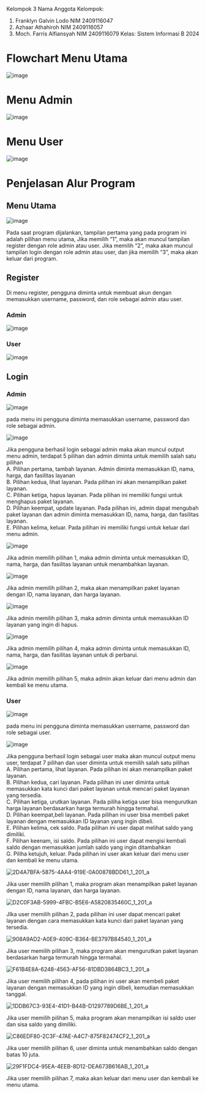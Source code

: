 Kelompok 3 Nama Anggota Kelompok:
1. Franklyn Galvin Lodo NIM 2409116047
2. Azhaar Athahiroh NIM 2409116057
3. Moch. Farris Alfiansyah NIM 2409116079
Kelas: Sistem Informasi B 2024
# Flowchart Menu Utama
![image](https://github.com/user-attachments/assets/236264da-1630-4a01-bd4b-5813b3c7850c)
# Menu Admin
![image](https://github.com/user-attachments/assets/7eba78c8-ace6-4368-81ce-895cca458de5)
# Menu User
![image](https://github.com/user-attachments/assets/4a4f609f-0bbc-4808-975e-75a97c0d988d)
# Penjelasan Alur Program

## Menu Utama
![image](https://github.com/user-attachments/assets/b58070f9-eba5-4421-9994-e7f2172dd6ce)

Pada saat program dijalankan, tampilan pertama yang pada program ini adalah pilihan menu utama, Jika memilih “1”, maka akan muncul tampilan register dengan role admin atau user. Jika memilih “2”, maka akan muncul tampilan login dengan role admin atau user, dan jika memilih “3”, maka akan keluar dari program.


## Register

Di menu register, pengguna diminta untuk membuat akun dengan memasukkan username, password, dan role sebagai admin atau user.

### Admin

![image](https://github.com/user-attachments/assets/00852dd0-43f6-4c35-ad9b-7f2b765a8d61)

### User

![image](https://github.com/user-attachments/assets/238736a0-ecd7-4848-890b-5086eb489847)


## Login

### Admin

![image](https://github.com/user-attachments/assets/95db58de-d62f-453d-993a-3c8fabcb2a40)

pada menu ini pengguna diminta memasukkan username, password dan role sebagai admin.

![image](https://github.com/user-attachments/assets/a1187374-27b7-4520-b3c3-bb3c359c4400)

Jika pengguna berhasil login sebagai admin maka akan muncul output menu admin, terdapat 5 pilihan dan admin diminta untuk memilih salah satu pilihan</br>
A. Pilihan pertama, tambah layanan. Admin diminta memasukkan ID, nama, harga, dan fasilitas layanan</br>
B. Pilihan kedua, lihat layanan. Pada pilihan ini akan menampilkan paket layanan.</br>
C. Pilihan ketiga, hapus layanan. Pada pilihan ini memiliki fungsi untuk menghapus paket layanan.</br>
D. Pilihan keempat, update layanan. Pada pilihan ini, admin dapat mengubah paket layanan dan admin diminta memasukkan ID, nama, harga, dan fasilitas layanan.</br>
E. Pilihan kelima, keluar. Pada pilihan ini memiliki fungsi untuk keluar dari menu admin.</br>

![image](https://github.com/user-attachments/assets/c7991396-ec8c-4ab0-9b1e-8fea8c530127)

Jika admin memilih pilihan 1, maka admin diminta untuk memasukkan ID, nama, harga, dan fasilitas layanan untuk menambahkan layanan.

![image](https://github.com/user-attachments/assets/2774b817-c036-46e8-a6be-1c0b33e01886)

Jika admin memilih pilihan 2, maka akan menampilkan paket layanan dengan ID, nama layanan, dan harga layanan.

![image](https://github.com/user-attachments/assets/f2d4224e-ac27-493e-b80b-e8761daedc7a)

Jika admin memilih pilihan 3, maka admin diminta untuk memasukkan ID layanan yang ingin di hapus.

![image](https://github.com/user-attachments/assets/5d675f28-19eb-45cb-af42-5c4515e8e414)

Jika admin memilih pilihan 4, maka admin diminta untuk memasukkan ID, nama, harga, dan fasilitas layanan untuk di perbarui.

![image](https://github.com/user-attachments/assets/956d5b20-c51f-419c-ba2d-d1672e07b8e2)

Jika admin memilih pilihan 5, maka admin akan keluar dari menu admin dan kembali ke menu utama.

### User

![image](https://github.com/user-attachments/assets/293b7336-a857-4ec0-b29d-e235e17b61c6)

pada menu ini pengguna diminta memasukkan username, password dan role sebagai user.

![image](https://github.com/user-attachments/assets/3e49cb26-e276-455e-82d5-abd3e22a6cd7)

Jika pengguna berhasil login sebagai user maka akan muncul output menu user, terdapat 7 pilihan dan user diminta untuk memilih salah satu pilihan</br>
A. Pilihan pertama, lihat layanan. Pada pilihan ini akan menampilkan paket layanan.</br>
B. Pilihan kedua, cari layanan. Pada pilihan ini user diminta untuk memasukkan kata kunci dari paket layanan untuk mencari paket layanan yang tersedia.</br>
C. Pilihan ketiga, urutkan layanan. Pada piliha ketiga user bisa mengurutkan harga layanan berdasarkan harga termurah hingga termahal.</br>
D. Pilihan keempat,beli layanan. Pada pilihan ini user bisa membeli paket layanan dengan memasukkan ID layanan yang ingin dibeli.</br>
E. Pilihan kelima, cek saldo. Pada pilihan ini user dapat melihat saldo yang dimiliki.</br>
F. Pilihan keenam, isi saldo. Pada pilihan ini user dapat mengisi kembali saldo dengan memasukkan jumlah saldo yang ingin ditambahkan</br>
G. Piliha ketujuh, keluar. Pada pilihan ini user akan keluar dari menu user dan kembali ke menu utama.</br>

![2D4A7BFA-5875-4AA4-919E-0A00878BDD61_1_201_a](https://github.com/user-attachments/assets/c4c1f68b-68f3-4b04-bb7d-c14e6e2f20b2)

Jika user memilih pilihan 1, maka program akan menampilkan paket layanan dengan ID, nama layanan, dan harga layanan.

![D2C0F3AB-5999-4FBC-B5E6-A5820835460C_1_201_a](https://github.com/user-attachments/assets/210de679-98f0-4623-b30b-ad11c059dc11)

JIka user memilih pilihan 2, pada pilihan ini user dapat mencari paket layanan  dengan cara memasukkan kata kunci dari paket layanan yang tersedia.

![908A9AD2-A0E9-409C-B364-BE3797B84540_1_201_a](https://github.com/user-attachments/assets/795a6034-a310-4b2a-828e-ed3493ca2299)

Jika user memilih pilihan 3, maka program akan mengurutkan paket layanan berdasarkan harga termurah hingga termahal.

![F61B4E8A-6248-4563-AF56-81DBD3864BC3_1_201_a](https://github.com/user-attachments/assets/54b52749-8cb1-421a-a880-84c7e63af9c2)

Jika user memilih pilihan 4, pada pilihan ini user akan membeli paket layanan dengan memasukkan ID yang ingin dibeli, kemudian memasukkan tanggal.

![1DDB67C3-93E4-41D1-B44B-D1297789D6BE_1_201_a](https://github.com/user-attachments/assets/8b97c641-f825-4c43-b7fa-a7aec34724e9)

Jika user memilih pilihan 5, maka program akan menampilkan isi saldo user dan sisa saldo yang dimiliki.

![C86EDF80-2C3F-47AE-A4C7-875F82474CF2_1_201_a](https://github.com/user-attachments/assets/4198168a-1763-4c0e-a8fa-3f9bb575234a)

Jika user memilih pilihan 6, user diminta untuk menambahkan saldo dengan batas 10 juta.

![29F1FDC4-95EA-4EEB-8D12-DEA673B616AB_1_201_a](https://github.com/user-attachments/assets/ec740158-d5b4-439c-940e-2bab1fa7ac5f)

Jika user memilih pilihan 7, maka akan keluar dari menu user dan kembali ke menu utama.











